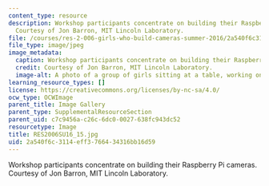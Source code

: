 ```yaml
---
content_type: resource
description: Workshop participants concentrate on building their Raspberry Pi cameras.
  Courtesy of Jon Barron, MIT Lincoln Laboratory.
file: /courses/res-2-006-girls-who-build-cameras-summer-2016/2a540f6c3114eff3766434316bb16d59_RES2006SU16_15.jpg
file_type: image/jpeg
image_metadata:
  caption: Workshop participants concentrate on building their Raspberry Pi cameras.
  credit: Courtesy of Jon Barron, MIT Lincoln Laboratory.
  image-alt: A photo of a group of girls sitting at a table, working on building cameras.
learning_resource_types: []
license: https://creativecommons.org/licenses/by-nc-sa/4.0/
ocw_type: OCWImage
parent_title: Image Gallery
parent_type: SupplementalResourceSection
parent_uid: c7c9456a-c26c-6dc0-0027-638fc943dc52
resourcetype: Image
title: RES2006SU16_15.jpg
uid: 2a540f6c-3114-eff3-7664-34316bb16d59
---
```

Workshop participants concentrate on building their Raspberry Pi cameras. Courtesy of Jon Barron, MIT Lincoln Laboratory.
